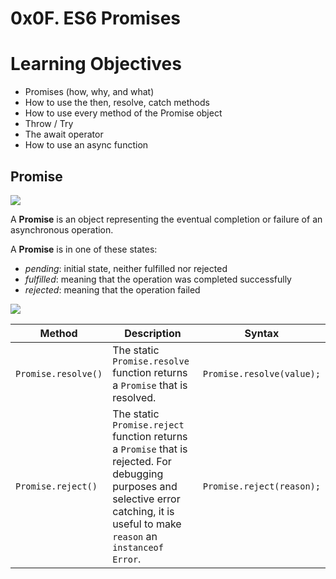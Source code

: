 # 0x0F. ES6 Promises

# Learning Objectives
* Promises (how, why, and what)
* How to use the then, resolve, catch methods
* How to use every method of the Promise object
* Throw / Try
* The await operator
* How to use an async function

## Promise

![](https://res.cloudinary.com/dvovmo7yu/image/upload/v1648522378/promises_hrcteh.png)

A **Promise** is an object representing the eventual completion or failure of an asynchronous operation.

A **Promise** is in one of these states:
* *pending*: initial state, neither fulfilled nor rejected
* *fulfilled*: meaning that the operation was completed successfully
* *rejected*: meaning that the operation failed

![](https://res.cloudinary.com/dvovmo7yu/image/upload/v1648523028/promises_1_p5o3a0.png)

| Method | Description | Syntax |
| ------ | ----------- | ------ |
| `Promise.resolve()` | The static `Promise.resolve` function returns a `Promise` that is resolved. | `Promise.resolve(value);` |
| `Promise.reject()` | The static `Promise.reject` function returns a `Promise` that is rejected. For debugging purposes and selective error catching, it is useful to make `reason` an `instanceof` `Error`. | `Promise.reject(reason);` |


